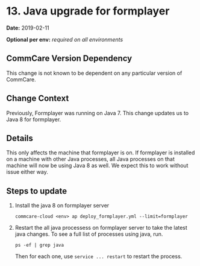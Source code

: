 # 13. Java upgrade for formplayer

**Date:** 2019-02-11

**Optional per env:** _required on all environments_


## CommCare Version Dependency
This change is not known to be dependent on any particular version of CommCare.


## Change Context
Previously, Formplayer was running on Java 7.
This change updates us to Java 8 for formplayer.

## Details
This only affects the machine that formplayer is on.
If formplayer is installed on a machine with other Java processes,
all Java processes on that machine will now be using Java 8 as well.
We expect this to work without issue either way.

## Steps to update

1. Install the java 8 on formplayer server

    ```
    commcare-cloud <env> ap deploy_formplayer.yml --limit=formplayer
    ```

2. Restart the all java processess on formplayer server to take the latest java changes.
    To see a full list of processes using java, run.

    ```
    ps -ef | grep java
    ```
    Then for each one, use `service ... restart` to restart the process.
